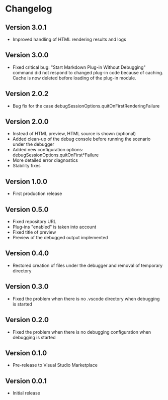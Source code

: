 # Changelog

## Version 3.0.1

* Improved handling of HTML rendering results and logs

## Version 3.0.0

* Fixed critical bug: "Start Markdown Plug-in Without Debugging" command did not respond to changed plug-in code because of caching. Cache is now deleted before loading of the plug-in module.

## Version 2.0.2

* Bug fix for the case debugSessionOptions.quitOnFirstRenderingFailure

## Version 2.0.0

* Instead of HTML preview, HTML source is shown (optional)
* Added clean-up of the debug console before running the scenario under the debugger
* Added new configuration options: debugSessionOptions.quitOnFirst*Failure
* More detailed error diagnostics
* Stability fixes

## Version 1.0.0

* First production release

## Version 0.5.0

* Fixed repository URL
* Plug-ins "enabled" is taken into account
* Fixed title of preview
* Preview of the debugged output implemented

## Version 0.4.0

* Restored creation of files under the debugger and removal of temporary directory

## Version 0.3.0

* Fixed the problem when there is no .vscode directory when debugging is started

## Version 0.2.0

* Fixed the problem when there is no debugging configuration when debugging is started

## Version 0.1.0

* Pre-release to Visual Studio Marketplace

## Version 0.0.1

* Initial release
